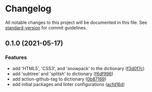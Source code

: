 # Changelog

All notable changes to this project will be documented in this file. See [standard-version](https://github.com/conventional-changelog/standard-version) for commit guidelines.

## 0.1.0 (2021-05-17)


### Features

* add 'HTML5', 'CSS3', and 'snowpack' to the dictionary ([f3d0f7c](https://github.com/fundamend/fundamend/commit/f3d0f7c769a211c87f003d7e3575d8abb5430b1e))
* add 'subtree' and 'splitsh' to dictionary ([f6df996](https://github.com/fundamend/fundamend/commit/f6df996be76477cf876936ab4c3343dfe3c5dd9a))
* add action-github-tag to dictionary ([0b87169](https://github.com/fundamend/fundamend/commit/0b871693ae42411c7730d6fff70decdad2d2bfd4))
* add initial packages and linter configurations ([acfd16d](https://github.com/fundamend/fundamend/commit/acfd16dda048e201cb6fec61cad4c63a05923d48))
